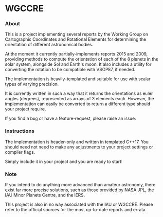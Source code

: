 # WGCCRE

### About

This is a project implementing several reports by the Working Group on Cartographic Coordinates and Rotational Elements for determining the orientation of different astronomical bodies.

At the moment it currently partially-implements reports 2015 and 2009, providing methods to compute the orientation of each of the 8 planets in the solar system, alongside Sol and Earth's moon. It also includes a utility for converting the rotation to be compatible with VSOP87, if needed.

The implementation is heavily-templated and suitable for use with scalar types of varying precision.

It is currently written in such a way that it returns the orientations as euler angles (degrees), represented as arrays of 3 elements each. However, the implementation can easily be converted to return a different type should your project require.

If you find a bug or have a feature-request, please raise an issue.

### Instructions

The implementation is header-only and written in templated C++17. You should need not need to make any adjustments to your project settings or compiler flags. 

Simply include it in your project and you are ready to start!

### Note

If you intend to do anything more advanced than amateur astronomy, there exist far more precise solutions, such as those provided by NASA JPL, the IAU Minor Planets Centre, and  the IERS.

This project is also in no way associated with the IAU or WGCCRE. Please refer to the official sources for the most up-to-date reports and errata.
